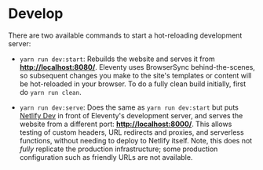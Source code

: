 # Develop

There are two available commands to start a hot-reloading development server:

- `yarn run dev:start`: Rebuilds the website and serves it from **[http://localhost:8080/](http://localhost:8080/)**. Eleventy uses BrowserSync behind-the-scenes, so subsequent changes you make to the site's templates or content will be hot-reloaded in your browser. To do a fully clean build initially, first do `yarn run clean`.

- `yarn run dev:serve`: Does the same as `yarn run dev:start` but puts [Netlify Dev](https://www.netlify.com/products/dev/) in front of Eleventy's development server, and serves the website from a different port: **[http://localhost:8000/](http://localhost:8000/)**. This allows testing of custom headers, URL redirects and proxies, and serverless functions, without needing to deploy to Netlify itself. Note, this does not _fully_ replicate the production infrastructure; some production configuration such as friendly URLs are not available.

